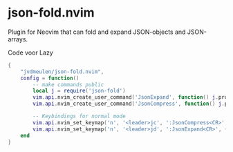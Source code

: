 # json-fold.nvim
Plugin for Neovim that can fold and expand JSON-objects and JSON-arrays.


Code voor Lazy
```lua
{
    "jvdmeulen/json-fold.nvim",
    config = function()
        -- make commands public
        local j = require('json-fold')
        vim.api.nvim_create_user_command('JsonExpand', function() j.process_json('expand') end, {nargs = 0})
        vim.api.nvim_create_user_command('JsonCompress', function() j.process_json('compress') end, {nargs = 0})

        -- Keybindings for normal mode
        vim.api.nvim_set_keymap('n', '<leader>jc', ':JsonCompress<CR>', { noremap = true, silent = true })
        vim.api.nvim_set_keymap('n', '<leader>jd', ':JsonExpand<CR>', { noremap = true, silent = true })
    end
}
```

